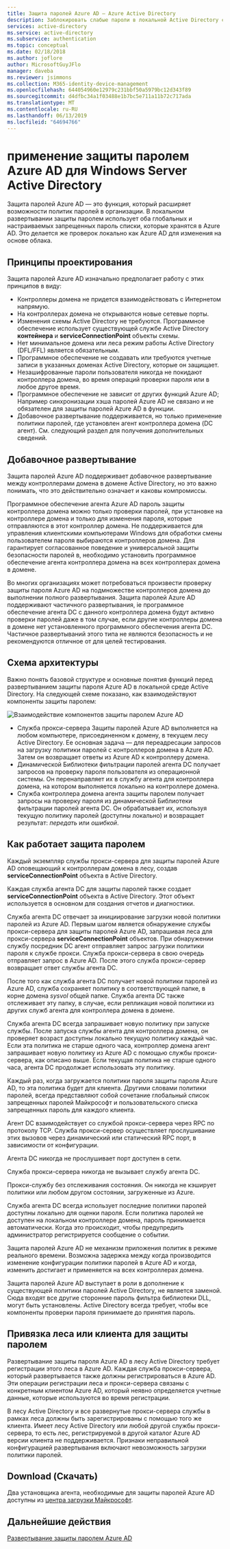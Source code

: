 ```yaml
---
title: Защита паролей Azure AD — Azure Active Directory
description: Заблокировать слабые пароли в локальной Active Directory с помощью защиты пароля Azure AD
services: active-directory
ms.service: active-directory
ms.subservice: authentication
ms.topic: conceptual
ms.date: 02/18/2018
ms.author: joflore
author: MicrosoftGuyJFlo
manager: daveba
ms.reviewer: jsimmons
ms.collection: M365-identity-device-management
ms.openlocfilehash: 644054960e12979c231bbf50a5979bc12d343f89
ms.sourcegitcommit: d4dfbc34a1f03488e1b7bc5e711a11b72c717ada
ms.translationtype: MT
ms.contentlocale: ru-RU
ms.lasthandoff: 06/13/2019
ms.locfileid: "64694766"
---
```

# <a name="enforce-azure-ad-password-protection-for-windows-server-active-directory"></a>применение защиты паролем Azure AD для Windows Server Active Directory

Защита паролей Azure AD — это функция, который расширяет возможности политик паролей в организации. В локальном развертывании защиты паролем использует оба глобальных и настраиваемых запрещенных пароль списки, которые хранятся в Azure AD. Это делается же проверок локально как Azure AD для изменения на основе облака.

## <a name="design-principles"></a>Принципы проектирования

Защита паролей Azure AD изначально предполагает работу с этих принципов в виду:

* Контроллеры домена не придется взаимодействовать с Интернетом напрямую.
* На контроллерах домена не открываются новые сетевые порты.
* Изменения схемы Active Directory не требуются. Программное обеспечение использует существующей службе Active Directory **контейнера** и **serviceConnectionPoint** объекты схемы.
* Нет минимальное домена или леса режим работы Active Directory (DFL/FFL) является обязательным.
* Программное обеспечение не создавать или требуются учетные записи в указанных доменах Active Directory, которые он защищает.
* Незашифрованные пароли пользователя никогда не покидают контроллера домена, во время операций проверки пароля или в любое другое время.
* Программное обеспечение не зависит от других функций Azure AD; Например синхронизации хэша паролей Azure AD не связано и не обязателен для защиты паролей Azure AD в функции.
* Добавочное развертывание поддерживается, но только применение политики паролей, где установлен агент контроллера домена (DC агент). См. следующий раздел для получения дополнительных сведений.

## <a name="incremental-deployment"></a>Добавочное развертывание

Защита паролей Azure AD поддерживает добавочное развертывание между контроллерами домена в домене Active Directory, но это важно понимать, что это действительно означает и каковы компромиссы.

Программное обеспечение агента Azure AD пароль защиты контроллера домена можно только проверки паролей, при установке на контроллере домена и только для изменения пароля, которые отправляются в этот контроллер домена. Не поддерживается для управления клиентскими компьютерами Windows для обработки смены пользователем пароля выбираются контроллеров домена. Для гарантирует согласованное поведение и универсальной защиты безопасности паролей в, необходимо установить программное обеспечение агента контроллера домена на всех контроллерах домена в домене.

Во многих организациях может потребоваться произвести проверку защиты пароля Azure AD на подмножестве контроллеров домена до выполнении полного развертывания. Защита паролей Azure AD поддерживают частичного развертывания, ie программное обеспечение агента DC с данного контроллера домена будут активно проверки паролей даже в том случае, если другие контроллеры домена в домене нет установленного программного обеспечения агента DC. Частичное развертываний этого типа не являются безопасность и не рекомендуются отличное от для целей тестирования.

## <a name="architectural-diagram"></a>Схема архитектуры

Важно понять базовой структуре и основные понятия функций перед развертыванием защиты пароля Azure AD в локальной среде Active Directory. На следующей схеме показано, как взаимодействуют компоненты защиты паролем:

![Взаимодействие компонентов защиты паролем Azure AD](./media/concept-password-ban-bad-on-premises/azure-ad-password-protection.png)

* Служба прокси-сервера Защиты паролей Azure AD выполняется на любом компьютере, присоединенном к домену, в текущем лесу Active Directory. Ее основная задача — для переадресации запросов на загрузку политики паролей с контроллеров домена в Azure AD. Затем он возвращает ответы из Azure AD к контроллеру домена.
* Динамической Библиотеки фильтрации паролей агента DC получает запросов на проверку пароля пользователя из операционной системы. Он перенаправляет их в службу агента для контроллера домена, на котором выполняется локально на контроллере домена.
* Служба контроллера домена агента защиты паролем получает запросы на проверку пароля из динамической Библиотеки фильтрации паролей агента DC. Он обрабатывает их, используя текущую политику паролей (доступны локально) и возвращает результат: *передать* или *ошибкой*.

## <a name="how-password-protection-works"></a>Как работает защита паролем

Каждый экземпляр службы прокси-сервера для защиты паролей Azure AD оповещающий к контроллерам домена в лесу, создав **serviceConnectionPoint** объекта в Active Directory.

Каждая служба агента DC для защиты паролей также создает **serviceConnectionPoint** объекта в Active Directory. Этот объект используется в основном для создания отчетов и диагностики.

Служба агента DC отвечает за инициирование загрузки новой политики паролей из Azure AD. Первым шагом является обнаружение службы прокси-сервера для защиты паролей Azure AD, запрашивая леса для прокси-сервера **serviceConnectionPoint** объектов. При обнаружении службу посредник DC агент отправляет запрос загрузки политики пароля к службе прокси. Служба прокси-сервера в свою очередь отправляет запрос в Azure AD. После этого служба прокси-сервер возвращает ответ службы агента DC.

После того как служба агента DC получает новой политики паролей из Azure AD, служба сохраняет политику в соответствующей папке, в корне домена *sysvol* общей папке. Служба агента DC также отслеживает эту папку, в случае, если репликация новой политики из других служб агента для контроллера домена в домене.

Служба агента DC всегда запрашивает новую политику при запуске службы. После запуска службы агента для контроллера домена, он проверяет возраст доступны локально текущую политику каждый час. Если эта политика не старше одного часа, контроллер домена агент запрашивает новую политику из Azure AD с помощью службы прокси-сервера, как описано выше. Если текущая политика не старше одного часа, агента DC продолжает использовать эту политику.

Каждый раз, когда загружается политики пароля защиты пароля Azure AD, то эта политика будет для клиента. Другими словами политики паролей, всегда представляют собой сочетание глобальный список запрещенных паролей Майкрософт и пользовательского списка запрещенных пароль для каждого клиента.

Агент DC взаимодействует со службой прокси-сервера через RPC по протоколу TCP. Служба прокси-сервер осуществляет прослушивание этих вызовов через динамический или статический RPC порт, в зависимости от конфигурации.

Агента DC никогда не прослушивает порт доступен в сети.

Служба прокси-сервера никогда не вызывает службу агента DC.

Прокси-службу без отслеживания состояния. Он никогда не кэширует политики или любом другом состоянии, загруженные из Azure.

Служба агента DC всегда использует последние политики паролей доступны локально для оценки пароля. Если политика паролей не доступен на локальном контроллере домена, пароль принимается автоматически. Когда это происходит, чтобы предупредить администратор регистрируется сообщение о событии.

Защита паролей Azure AD не механизм приложения политик в режиме реального времени. Возможна задержка между когда производится изменение конфигурации политики паролей в Azure AD и когда, изменить достигает и применяется на всех контроллерах домена.

Защита паролей Azure AD выступает в роли в дополнение к существующей политики паролей Active Directory, не является заменой. Сюда входят все другие сторонние пароль фильтра библиотеки DLL, могут быть установлены. Active Directory всегда требует, чтобы все компоненты проверки пароля принимаете до принятия пароль.

## <a name="foresttenant-binding-for-password-protection"></a>Привязка леса или клиента для защиты паролем

Развертывание защиты пароля Azure AD в лесу Active Directory требует регистрации этого леса в Azure AD. Каждая служба прокси-сервера, который развертывается также должны регистрироваться в Azure AD. Эти операции регистрации леса и прокси-сервера связаны с конкретным клиентом Azure AD, который неявно определяется учетные данные, которые используются во время регистрации.

В лесу Active Directory и все развернутые прокси-сервера службы в рамках леса должны быть зарегистрированы с помощью того же клиента. Имеет лесу Active Directory или любой другой службы прокси-сервера, то есть лес, регистрируемой в другой каталог Azure AD версии клиента не поддерживается. Признаки неправильной конфигурацией развертывания включают невозможность загрузки политики паролей.

## <a name="download"></a>Download (Скачать)

Два установщика агента, необходимые для защиты паролей Azure AD доступны из [центра загрузки Майкрософт](https://www.microsoft.com/download/details.aspx?id=57071).

## <a name="next-steps"></a>Дальнейшие действия
[Развертывание защиты паролем Azure AD](howto-password-ban-bad-on-premises-deploy.md)

